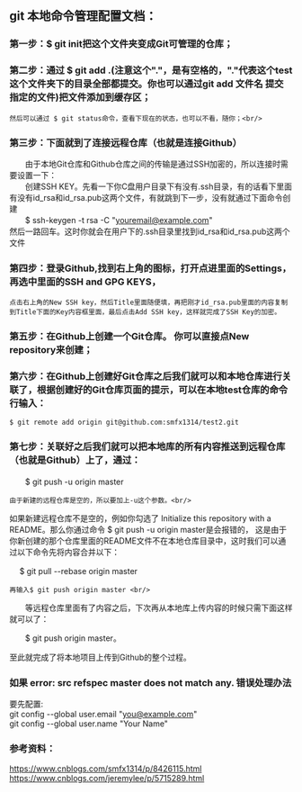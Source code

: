 ## git 本地命令管理配置文档：

### 第一步：$ git init把这个文件夹变成Git可管理的仓库；

### 第二步：通过 $ git add .(注意这个"."，是有空格的，"."代表这个test这个文件夹下的目录全部都提交。你也可以通过git add 文件名  提交指定的文件)把文件添加到缓存区；<br/>
    然后可以通过 $ git status命令，查看下现在的状态，也可以不看，随你；<br/>

### 第三步：下面就到了连接远程仓库（也就是连接Github）
　　由于本地Git仓库和Github仓库之间的传输是通过SSH加密的，所以连接时需要设置一下：<br/>
　　创建SSH KEY。先看一下你C盘用户目录下有没有.ssh目录，有的话看下里面有没有id_rsa和id_rsa.pub这两个文件，有就跳到下一步，没有就通过下面命令创建<br/>
　　$ ssh-keygen -t rsa -C "youremail@example.com" <br/>
    然后一路回车。这时你就会在用户下的.ssh目录里找到id_rsa和id_rsa.pub这两个文件  <br/>

### 第四步：登录Github,找到右上角的图标，打开点进里面的Settings，再选中里面的SSH and GPG KEYS，
    点击右上角的New SSH key，然后Title里面随便填，再把刚才id_rsa.pub里面的内容复制到Title下面的Key内容框里面，最后点击Add SSH key，这样就完成了SSH Key的加密。

### 第五步：在Github上创建一个Git仓库。 你可以直接点New repository来创建；

### 第六步：在Github上创建好Git仓库之后我们就可以和本地仓库进行关联了，根据创建好的Git仓库页面的提示，可以在本地test仓库的命令行输入：
    $ git remote add origin git@github.com:smfx1314/test2.git

### 第七步：关联好之后我们就可以把本地库的所有内容推送到远程仓库（也就是Github）上了，通过：
　　$ git push -u origin master <br/>
    
    由于新建的远程仓库是空的，所以要加上-u这个参数。<br/>
	
如果新建远程仓库不是空的，例如你勾选了 Initialize this repository with a README。那么你通过命令 $ git push -u origin master是会报错的，
这是由于你新创建的那个仓库里面的README文件不在本地仓库目录中，这时我们可以通过以下命令先将内容合并以下：<br/>

 　 $ git pull --rebase origin master <br/>
   
    再输入$ git push origin master <br/>
    
　　等远程仓库里面有了内容之后，下次再从本地库上传内容的时候只需下面这样就可以了：<br/>
  
　　$ git push origin master。<br/>
  
   至此就完成了将本地项目上传到Github的整个过程。<br/>


 ### 如果 error: src refspec master does not match any. 错误处理办法
 要先配置: <br/>
 git config --global user.email "you@example.com" <br/>
 git config --global user.name "Your Name" <br/>
 
 ### 参考资料：
  https://www.cnblogs.com/smfx1314/p/8426115.html <br/>
  https://www.cnblogs.com/jeremylee/p/5715289.html <br/>
 
 
	
